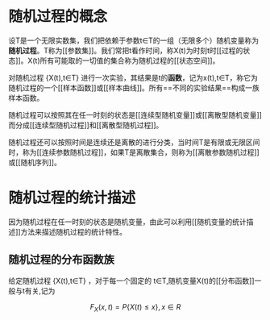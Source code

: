 # 随机过程的概念
设T是一个无限实数集，我们把依赖于参数t∈T的一组（无限多个）随机变量称为**随机过程**。T称为[[参数集]]。我们常把t看作时间，称X(t)为时刻t时[[过程的状态]]。X(t)所有可能取的一切值的集合称为随机过程的[[状态空间]]。

对随机过程 {X(t),t∈T} 进行一次实验，其结果是t的**函数**，记为x(t),t∈T，称它为随机过程的一个[[样本函数]]或[[样本曲线]]。所有==不同的实验结果==构成一族样本函数。

随机过程可以按照其在任一时刻的状态是[[连续型随机变量]]或[[离散型随机变量]]而分成[[连续型随机过程]]和[[离散型随机过程]]。

随机过程还可以按照时间是连续还是离散的进行分类，当时间T是有限或无限区间时，称为[[连续参数随机过程]]，如果T是离散集合，则称为[[离散参数随机过程]]或[[随机序列]]。

# 随机过程的统计描述
因为随机过程在任一时刻的状态是随机变量，由此可以利用[[随机变量的统计描述]]方法来描述随机过程的统计特性。
## 随机过程的分布函数族
给定随机过程 {X(t),t∈T} ，对于每一个固定的 t∈T,随机变量X(t)的[[分布函数]]一般与t有关,记为

$$F_X(x,t)=P\{X(t)\le x\},x\in R$$